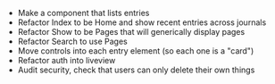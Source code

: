 * Make a component that lists entries
* Refactor Index to be Home and show recent entries across journals
* Refactor Show to be Pages that will generically display pages
* Refactor Search to use Pages
* Move controls into each entry element (so each one is a "card")
* Refactor auth into liveview
* Audit security, check that users can only delete their own things
